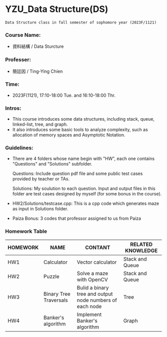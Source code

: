 # YZU_Data Structure(DS)
```
Data Structure class in fall semester of sophomore year (2023F/1121)
```

### Course Name:
- 資料結構 / Data Sturcture

### Professer:
- 簡廷因 / Ting-Ying Chien

### Time:
- 2023F(1121), 17:10-18:00 Tue. and 16:10-18:00 Thr.

### Intros:
- This course introduces some data structures, including stack, queue, linked-list, tree, and graph.
- It also introduces some basic tools to analyze complexity, such as allocation of memory spaces and Asymptotic Notation.

### Guidelines:
- There are 4 folders whose name begin with "HW", each one contains "Questions" and "Solutions" subfolder.

  Questions: Include question pdf file and some public test cases provided by teacher or TAs.

  Solutions: My soulution to each question. Input and output files in this folder are test cases designed by myself (for some bonus in the course).
- HW2/Solutions/testcase.cpp: This is a cpp code which generates maze as input in Solutions folder.
- Paiza Bonus: 3 codes that professor assigned to us from Paiza

### Homework Table
| HOMEWORK | NAME | CONTANT | RELATED KNOWLEDGE |
|--|--|--|--|
|HW1|Calculator|Vector calculator|Stack and Queue|
|HW2|Puzzle|Solve a maze with OpenCV|Stack and Queue|
|HW3|Binary Tree Traversals|Bulid a binary tree and output node numbers of each node|Tree|
|HW4|Banker's algorithm|Implement Banker's algorithm|Graph|
